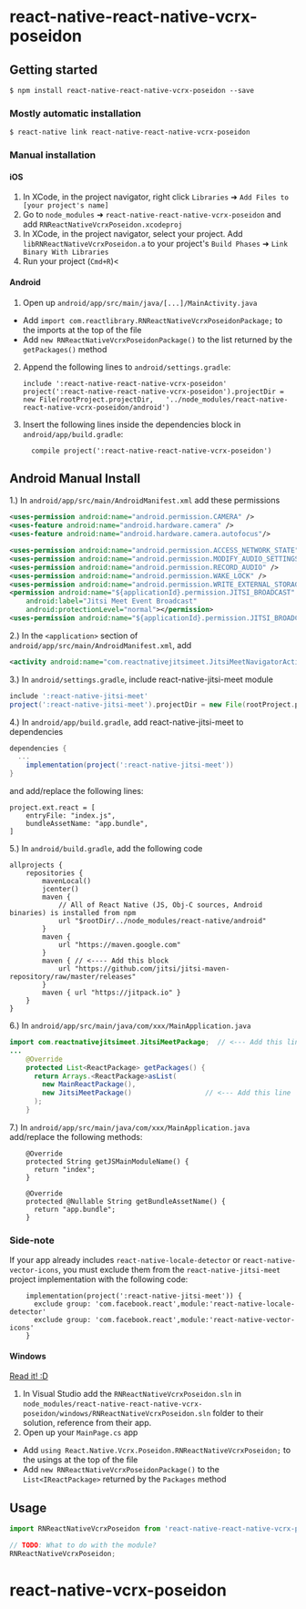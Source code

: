 
# react-native-react-native-vcrx-poseidon

## Getting started

`$ npm install react-native-react-native-vcrx-poseidon --save`

### Mostly automatic installation

`$ react-native link react-native-react-native-vcrx-poseidon`

### Manual installation


#### iOS

1. In XCode, in the project navigator, right click `Libraries` ➜ `Add Files to [your project's name]`
2. Go to `node_modules` ➜ `react-native-react-native-vcrx-poseidon` and add `RNReactNativeVcrxPoseidon.xcodeproj`
3. In XCode, in the project navigator, select your project. Add `libRNReactNativeVcrxPoseidon.a` to your project's `Build Phases` ➜ `Link Binary With Libraries`
4. Run your project (`Cmd+R`)<

#### Android

1. Open up `android/app/src/main/java/[...]/MainActivity.java`
  - Add `import com.reactlibrary.RNReactNativeVcrxPoseidonPackage;` to the imports at the top of the file
  - Add `new RNReactNativeVcrxPoseidonPackage()` to the list returned by the `getPackages()` method
2. Append the following lines to `android/settings.gradle`:
  	```
  	include ':react-native-react-native-vcrx-poseidon'
  	project(':react-native-react-native-vcrx-poseidon').projectDir = new File(rootProject.projectDir, 	'../node_modules/react-native-react-native-vcrx-poseidon/android')
  	```
3. Insert the following lines inside the dependencies block in `android/app/build.gradle`:
  	```
      compile project(':react-native-react-native-vcrx-poseidon')
  	```
## Android Manual Install

1.) In `android/app/src/main/AndroidManifest.xml` add these permissions

```xml
<uses-permission android:name="android.permission.CAMERA" />
<uses-feature android:name="android.hardware.camera" />
<uses-feature android:name="android.hardware.camera.autofocus"/>

<uses-permission android:name="android.permission.ACCESS_NETWORK_STATE"/>
<uses-permission android:name="android.permission.MODIFY_AUDIO_SETTINGS" />
<uses-permission android:name="android.permission.RECORD_AUDIO" />
<uses-permission android:name="android.permission.WAKE_LOCK" />
<uses-permission android:name="android.permission.WRITE_EXTERNAL_STORAGE"/>
<permission android:name="${applicationId}.permission.JITSI_BROADCAST"
    android:label="Jitsi Meet Event Broadcast"
    android:protectionLevel="normal"></permission>
<uses-permission android:name="${applicationId}.permission.JITSI_BROADCAST"/>
```

2.) In the `<application>` section of `android/app/src/main/AndroidManifest.xml`, add
 ```xml
 <activity android:name="com.reactnativejitsimeet.JitsiMeetNavigatorActivity" />
 ```
 
3.) In `android/settings.gradle`, include react-native-jitsi-meet module
```gradle
include ':react-native-jitsi-meet'
project(':react-native-jitsi-meet').projectDir = new File(rootProject.projectDir, '../node_modules/react-native-jitsi-meet/android')
```

4.) In `android/app/build.gradle`, add react-native-jitsi-meet to dependencies
```gradle
dependencies {
  ...
    implementation(project(':react-native-jitsi-meet'))
}
```
and add/replace the following lines:

```
project.ext.react = [
    entryFile: "index.js",
    bundleAssetName: "app.bundle",
]
```

5.) In `android/build.gradle`, add the following code 
```
allprojects {
    repositories {
        mavenLocal()
        jcenter()
        maven {
            // All of React Native (JS, Obj-C sources, Android binaries) is installed from npm
            url "$rootDir/../node_modules/react-native/android"
        }
        maven {
            url "https://maven.google.com"
        }
        maven { // <---- Add this block
            url "https://github.com/jitsi/jitsi-maven-repository/raw/master/releases"
        }
        maven { url "https://jitpack.io" }
    }
}
```

6.) In `android/app/src/main/java/com/xxx/MainApplication.java`

```java
import com.reactnativejitsimeet.JitsiMeetPackage;  // <--- Add this line
...
    @Override
    protected List<ReactPackage> getPackages() {
      return Arrays.<ReactPackage>asList(
        new MainReactPackage(),
        new JitsiMeetPackage()                  // <--- Add this line
      );
    }
```

7.) In `android/app/src/main/java/com/xxx/MainApplication.java` add/replace the following methods:

```
    @Override
    protected String getJSMainModuleName() {
      return "index";
    }

    @Override
    protected @Nullable String getBundleAssetName() {
      return "app.bundle";
    }
```

### Side-note

If your app already includes `react-native-locale-detector` or `react-native-vector-icons`, you must exclude them from the `react-native-jitsi-meet` project implementation with the following code:

```
    implementation(project(':react-native-jitsi-meet')) {
      exclude group: 'com.facebook.react',module:'react-native-locale-detector'
      exclude group: 'com.facebook.react',module:'react-native-vector-icons'
    }
```

#### Windows
[Read it! :D](https://github.com/ReactWindows/react-native)

1. In Visual Studio add the `RNReactNativeVcrxPoseidon.sln` in `node_modules/react-native-react-native-vcrx-poseidon/windows/RNReactNativeVcrxPoseidon.sln` folder to their solution, reference from their app.
2. Open up your `MainPage.cs` app
  - Add `using React.Native.Vcrx.Poseidon.RNReactNativeVcrxPoseidon;` to the usings at the top of the file
  - Add `new RNReactNativeVcrxPoseidonPackage()` to the `List<IReactPackage>` returned by the `Packages` method


## Usage
```javascript
import RNReactNativeVcrxPoseidon from 'react-native-react-native-vcrx-poseidon';

// TODO: What to do with the module?
RNReactNativeVcrxPoseidon;
```
  # react-native-vcrx-poseidon
